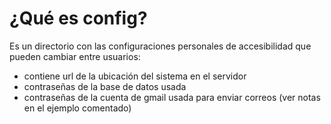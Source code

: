 # ¿Qué es config?

Es un directorio con las configuraciones personales de accesibilidad que pueden cambiar entre usuarios:

- contiene url de la ubicación del sistema en el servidor
- contraseñas de la base de datos usada
- contraseñas de la cuenta de gmail usada para enviar correos (ver notas en el ejemplo comentado)

<!-- Estructura vacia del config.php (copiar y llenar para usar) -->
<!--

<?php
// url mostrada al entrar al sistema al sistema
// este es un ejemplo
$url="http://localhost/sistema-de-control-de-laboratorio";

// contraseñas de la base de datos local
define('HOST', '');
define('USER', '');
define('PASSWORD', "");
define('DB', '');

// gmail
// se obtiene la contraseña con verificación en 2 pasos y despues crear una contraseña para una app
// https://youtu.be/RpSQQIGTpTM
define('CORREO', '');
define('CONTRACORREO', '');
?>

-->